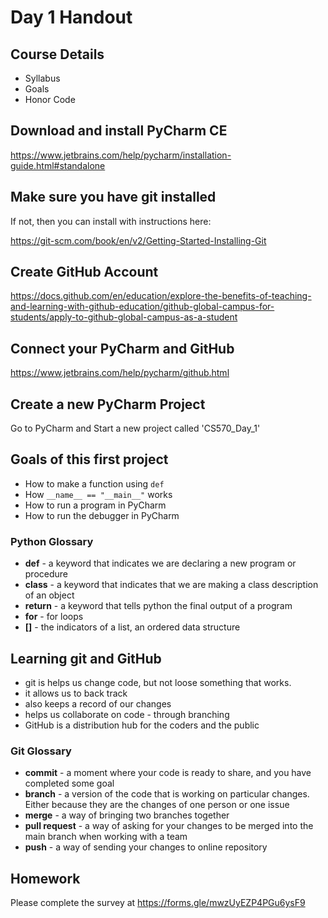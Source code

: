 [comment]: render
# Day 1 Handout

## Course Details

* Syllabus
* Goals
* Honor Code

## Download and install  PyCharm CE

https://www.jetbrains.com/help/pycharm/installation-guide.html#standalone

## Make sure you have git installed

If not, then you can install with instructions here:

https://git-scm.com/book/en/v2/Getting-Started-Installing-Git

## Create GitHub Account

https://docs.github.com/en/education/explore-the-benefits-of-teaching-and-learning-with-github-education/github-global-campus-for-students/apply-to-github-global-campus-as-a-student

## Connect your PyCharm and GitHub

https://www.jetbrains.com/help/pycharm/github.html

## Create a new PyCharm Project

Go to PyCharm and Start a new project called 'CS570_Day_1'

## Goals of this first project

  * How to make a function using ```def```
  * How ```__name__ == "__main__"``` works
  * How to run a program in PyCharm
  * How to run the debugger in PyCharm

### Python Glossary

  * **def** - a keyword that indicates we are declaring a new program or procedure
  * **class** - a keyword that indicates that we are making a class description of an object
  * **return** - a keyword that tells python the final output of a program
  * **for** - for loops
  * **[]** - the indicators of a list, an ordered data structure


## Learning git and GitHub

  * git is helps us change code, but not loose something that works.
  * it allows us to back track
  * also keeps a record of our changes
  * helps us collaborate on code - through branching
  * GitHub is a distribution hub for the coders and the public



### Git Glossary

  * **commit** - a moment where your code is ready to share, and you have completed some goal
  * **branch** - a version of the code that is working on particular changes. Either because they are the changes of one person or one issue
  * **merge** - a way of bringing two branches together
  * **pull request** - a way of asking for your changes to be merged into the main branch when working with a team
  * **push** - a way of sending your changes to online repository

## Homework

Please complete the survey at https://forms.gle/mwzUyEZP4PGu6ysF9

